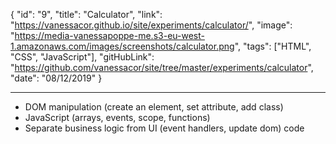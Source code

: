 {
"id": "9",
"title": "Calculator",
"link": "https://vanessacor.github.io/site/experiments/calculator/",
"image": "https://media-vanessapoppe-me.s3-eu-west-1.amazonaws.com/images/screenshots/calculator.png",
"tags": ["HTML", "CSS", "JavaScript"],
"gitHubLink": "https://github.com/vanessacor/site/tree/master/experiments/calculator",
"date": "08/12/2019"
}

---

- DOM manipulation (create an element, set attribute, add class)
- JavaScript (arrays, events, scope, functions)
- Separate business logic from UI (event handlers, update dom) code
